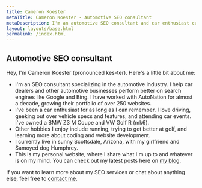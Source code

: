 ```yaml
---
title: Cameron Koester
metaTitle: Cameron Koester - Automotive SEO consultant
metaDescription: I'm an automotive SEO consultant and car enthusiast currently based in Scottsdale, Arizona. Learn more about me and what I do.
layout: layouts/base.html
permalink: /index.html
---
```


<h2 class="title">Automotive SEO consultant</h2>

Hey, I'm Cameron Koester (pronounced kes-ter). Here's a little bit about me:

- I'm an SEO consultant specializing in the automotive industry. I help car dealers and other automotive businesses perform better on search engines like Google and Bing. I have worked with AutoNation for almost a decade, growing their portfolio of over 250 websites.
- I've been a car enthusiast for as long as I can remember. I love driving, geeking out over vehicle specs and features, and attending car events. I've owned a BMW Z3 M Coupe and VW Golf R (mk6).
- Other hobbies I enjoy include running, trying to get better at golf, and learning more about coding and website development.
- I currently live in sunny Scottsdale, Arizona, with my girlfriend and Samoyed dog Humphrey.
- This is my personal website, where I share what I'm up to and whatever is on my mind. You can check out my latest posts here on [my blog](/blog/).

If you want to learn more about my SEO services or chat about anything else, feel free to [contact me](/contact/).
